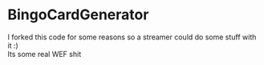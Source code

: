BingoCardGenerator
==================

I forked this code for some reasons so a streamer could do some stuff with it :)  
Its some real WEF shit
